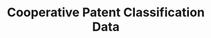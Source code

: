 ---
layout: default
bigquery: https://console.cloud.google.com/bigquery?p=patents-public-data&d=cpc&page=dataset
citation: '“Cooperative Patent Classification” by the EPO and USPTO, for public use. '
contributors: EPO, USPTO
cost: None
description: Cooperative Patent Classification Data contains the scheme and definitions
  of the Cooperative Patent Classification system for classifying patent documents.
  The CPC is the result of a partnership between the EPO and the USPTO in their joint
  effort to develop a common, internationally compatible classification system for
  technical documents, in particular patent publications, which will be used by both
  offices in the patent granting process
documentation: https://www.cooperativepatentclassification.org/cpcSchemeAndDefinitions
last_edit: 04/06/2022, 22:43:44
location: https://www.cooperativepatentclassification.org/index
maintained_by: USPTO, EPO
schema_fields:
- titlePart
- application_references
- notAllocatable
- residualReferences
- symbol
- titleFull
- breakdown_code
- limitingReferences
- parents
- glossary
- applicationReferences
- ipc_concordant
- child_groups
- level
- children
- limiting_references
- synonyms
- title_full
- informative_references
- informativeReferences
- not_allocatable
- date_revised
- residual_references
- childGroups
- definition
- status
- ipcConcordant
- dateRevised
- title_part
- additional_only
- sizeCache
- breakdownCode
shortname: cooperative_patent_classification
tags:
- patents
- science
title: Cooperative Patent Classification Data
uuid: 984374a7-16e9-4b35-9445-458daceb01bf
---
